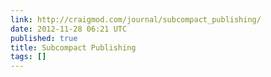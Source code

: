 ```yaml
---
link: http://craigmod.com/journal/subcompact_publishing/
date: 2012-11-28 06:21 UTC
published: true
title: Subcompact Publishing
tags: []
---
```



